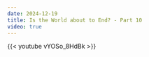 ```yaml
---
date: 2024-12-19
title: Is the World about to End? - Part 10
video: true
---
```



{{< youtube vYOSo_8HdBk >}}
